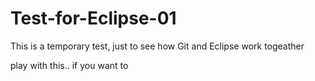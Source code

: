 Test-for-Eclipse-01
===================

This is a temporary test, just to see how Git and Eclipse work togeather

play with this.. if you want to

